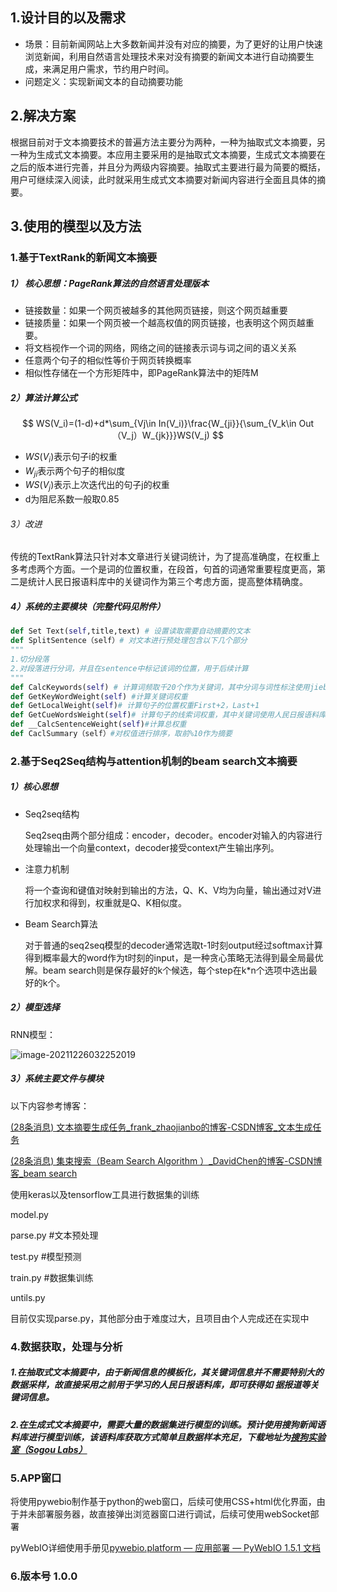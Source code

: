 

## 1.设计目的以及需求

- 场景：目前新闻网站上大多数新闻并没有对应的摘要，为了更好的让用户快速浏览新闻，利用自然语言处理技术来对没有摘要的新闻文本进行自动摘要生成，来满足用户需求，节约用户时间。
- 问题定义：实现新闻文本的自动摘要功能

## 2.解决方案

根据目前对于文本摘要技术的普遍方法主要分为两种，一种为抽取式文本摘要，另一种为生成式文本摘要。本应用主要采用的是抽取式文本摘要，生成式文本摘要在之后的版本进行完善，并且分为两级内容摘要。抽取式主要进行最为简要的概括，用户可继续深入阅读，此时就采用生成式文本摘要对新闻内容进行全面且具体的摘要。

## 3.使用的模型以及方法

### 1.基于TextRank的新闻文本摘要

#####   1） 核心思想：PageRank算法的自然语言处理版本

- 链接数量：如果一个网页被越多的其他网页链接，则这个网页越重要
- 链接质量：如果一个网页被一个越高权值的网页链接，也表明这个网页越重要。
- 将文档视作一个词的网络，网络之间的链接表示词与词之间的语义关系
- 任意两个句子的相似性等价于网页转换概率
- 相似性存储在一个方形矩阵中，即PageRank算法中的矩阵M

##### 2）算法计算公式

$$
WS(V_i)=(1-d)+d*\sum_{Vj\in In(V_i)}\frac{W_{ji}}{\sum_{V_k\in Out（V_j）W_{jk}}}WS(V_j)
$$

- $WS(V_i)$表示句子i的权重
- $W_{ji}$表示两个句子的相似度
- $WS(V_j)$表示上次迭代出的句子j的权重
- d为阻尼系数一般取0.85

###### 3）改进

传统的TextRank算法只针对本文章进行关键词统计，为了提高准确度，在权重上多考虑两个方面。一个是词的位置权重，在段首，句首的词通常重要程度更高，第二是统计人民日报语料库中的关键词作为第三个考虑方面，提高整体精确度。

##### 4）系统的主要模块（完整代码见附件）

```python
def Set Text(self,title,text) # 设置读取需要自动摘要的文本
def SplitSentence（self）# 对文本进行预处理包含以下几个部分
"""
1.切分段落
2.对段落进行分词，并且在sentence中标记该词的位置，用于后续计算
"""
def CalcKeywords(self) # 计算词频取千20个作为关键词，其中分词与词性标注使用jieba库进行
def GetKeyWordWeight(self) #计算关键词权重
def GetLocalWeight(self)# 计算句子的位置权重First+2，Last+1
def GetCueWordsWeight(self)# 计算句子的线索词权重，其中关键词使用人民日报语料库中词频出现次数最多的前1000个作为关键词
def __CalcSentenceWeight(self)#计算总权重
def CaclSummary（self）#对权值进行排序，取前%10作为摘要
```



### 2.基于Seq2Seq结构与attention机制的beam search文本摘要

##### 1）核心思想

- Seq2seq结构

  Seq2seq由两个部分组成：encoder，decoder。encoder对输入的内容进行处理输出一个向量context，decoder接受context产生输出序列。

- 注意力机制

  将一个查询和键值对映射到输出的方法，Q、K、V均为向量，输出通过对V进行加权求和得到，权重就是Q、K相似度。

- Beam Search算法

  对于普通的seq2seq模型的decoder通常选取t-1时刻output经过softmax计算得到概率最大的word作为t时刻的input，是一种贪心策略无法得到最全局最优解。beam search则是保存最好的k个候选，每个step在k*n个选项中选出最好的k个。

##### 2）模型选择

RNN模型：

![image-20211226032252019](C:\Users\szy45\AppData\Roaming\Typora\typora-user-images\image-20211226032252019.png)

##### 3）系统主要文件与模块

以下内容参考博客：

[(28条消息) 文本摘要生成任务_frank_zhaojianbo的博客-CSDN博客_文本生成任务](https://blog.csdn.net/frank_zhaojianbo/article/details/106777304)

[(28条消息) 集束搜索（Beam Search Algorithm ）_DavidChen的博客-CSDN博客_beam search](https://blog.csdn.net/sdgihshdv/article/details/76737537)

使用keras以及tensorflow工具进行数据集的训练

model.py

parse.py #文本预处理

test.py  #模型预测

train.py #数据集训练

untils.py

目前仅实现parse.py，其他部分由于难度过大，且项目由个人完成还在实现中

### 4.数据获取，处理与分析

##### 1.在抽取式文本摘要中，由于新闻信息的模板化，其关键词信息并不需要特别大的数据采样，故直接采用之前用于学习的人民日报语料库，即可获得如 据报道等关键词信息。

##### 2.在生成式文本摘要中，需要大量的数据集进行模型的训练。预计使用搜狗新闻语料库进行模型训练，该语料库获取方式简单且数据样本充足，下载地址为[搜狗实验室（Sogou Labs）](http://www.sogou.com/labs/resource/ca.php)

### 5.APP窗口

将使用pywebio制作基于python的web窗口，后续可使用CSS+html优化界面，由于并未部署服务器，故直接弹出浏览器窗口进行调试，后续可使用webSocket部署

pyWebIO详细使用手册见[pywebio.platform — 应用部署 — PyWebIO 1.5.1 文档](https://pywebio.readthedocs.io/zh_CN/latest/platform.html)

### 6.版本号 1.0.0
